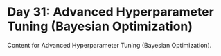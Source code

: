 # Day 31: Advanced Hyperparameter Tuning (Bayesian Optimization)

Content for Advanced Hyperparameter Tuning (Bayesian Optimization).

